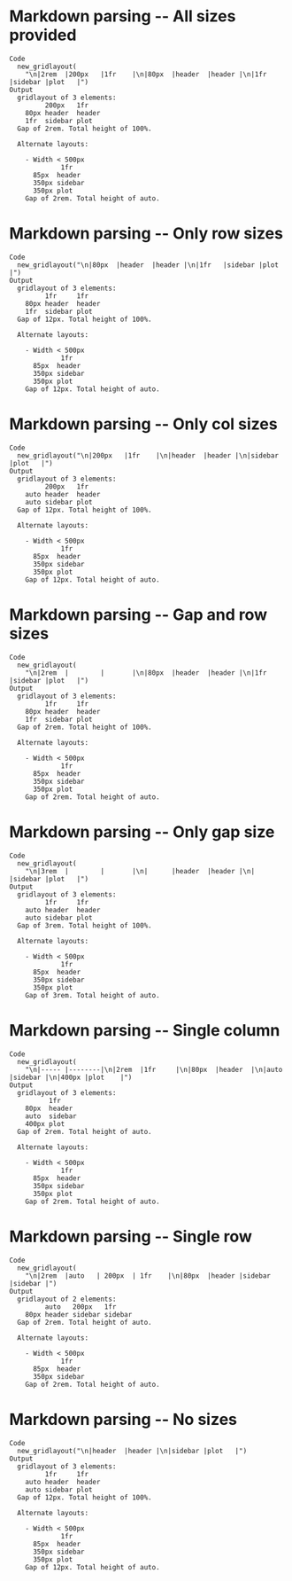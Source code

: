 # Markdown parsing -- All sizes provided

    Code
      new_gridlayout(
        "\n|2rem  |200px   |1fr    |\n|80px  |header  |header |\n|1fr   |sidebar |plot   |")
    Output
      gridlayout of 3 elements: 
             200px   1fr   
        80px header  header
        1fr  sidebar plot  
      Gap of 2rem. Total height of 100%.
      
      Alternate layouts:  
        
        - Width < 500px 
                 1fr    
          85px  header 
          350px sidebar
          350px plot   
        Gap of 2rem. Total height of auto.

# Markdown parsing -- Only row sizes

    Code
      new_gridlayout("\n|80px  |header  |header |\n|1fr   |sidebar |plot   |")
    Output
      gridlayout of 3 elements: 
             1fr     1fr   
        80px header  header
        1fr  sidebar plot  
      Gap of 12px. Total height of 100%.
      
      Alternate layouts:  
        
        - Width < 500px 
                 1fr    
          85px  header 
          350px sidebar
          350px plot   
        Gap of 12px. Total height of auto.

# Markdown parsing -- Only col sizes

    Code
      new_gridlayout("\n|200px   |1fr    |\n|header  |header |\n|sidebar |plot   |")
    Output
      gridlayout of 3 elements: 
             200px   1fr   
        auto header  header
        auto sidebar plot  
      Gap of 12px. Total height of 100%.
      
      Alternate layouts:  
        
        - Width < 500px 
                 1fr    
          85px  header 
          350px sidebar
          350px plot   
        Gap of 12px. Total height of auto.

# Markdown parsing -- Gap and row sizes

    Code
      new_gridlayout(
        "\n|2rem  |        |       |\n|80px  |header  |header |\n|1fr   |sidebar |plot   |")
    Output
      gridlayout of 3 elements: 
             1fr     1fr   
        80px header  header
        1fr  sidebar plot  
      Gap of 2rem. Total height of 100%.
      
      Alternate layouts:  
        
        - Width < 500px 
                 1fr    
          85px  header 
          350px sidebar
          350px plot   
        Gap of 2rem. Total height of auto.

# Markdown parsing -- Only gap size

    Code
      new_gridlayout(
        "\n|3rem  |        |       |\n|      |header  |header |\n|      |sidebar |plot   |")
    Output
      gridlayout of 3 elements: 
             1fr     1fr   
        auto header  header
        auto sidebar plot  
      Gap of 3rem. Total height of 100%.
      
      Alternate layouts:  
        
        - Width < 500px 
                 1fr    
          85px  header 
          350px sidebar
          350px plot   
        Gap of 3rem. Total height of auto.

# Markdown parsing -- Single column

    Code
      new_gridlayout(
        "\n|----- |--------|\n|2rem  |1fr     |\n|80px  |header  |\n|auto  |sidebar |\n|400px |plot    |")
    Output
      gridlayout of 3 elements: 
              1fr    
        80px  header 
        auto  sidebar
        400px plot   
      Gap of 2rem. Total height of auto.
      
      Alternate layouts:  
        
        - Width < 500px 
                 1fr    
          85px  header 
          350px sidebar
          350px plot   
        Gap of 2rem. Total height of auto.

# Markdown parsing -- Single row

    Code
      new_gridlayout(
        "\n|2rem  |auto   | 200px  | 1fr    |\n|80px  |header |sidebar |sidebar |")
    Output
      gridlayout of 2 elements: 
             auto   200px   1fr    
        80px header sidebar sidebar
      Gap of 2rem. Total height of auto.
      
      Alternate layouts:  
        
        - Width < 500px 
                 1fr    
          85px  header 
          350px sidebar
        Gap of 2rem. Total height of auto.

# Markdown parsing -- No sizes

    Code
      new_gridlayout("\n|header  |header |\n|sidebar |plot   |")
    Output
      gridlayout of 3 elements: 
             1fr     1fr   
        auto header  header
        auto sidebar plot  
      Gap of 12px. Total height of 100%.
      
      Alternate layouts:  
        
        - Width < 500px 
                 1fr    
          85px  header 
          350px sidebar
          350px plot   
        Gap of 12px. Total height of auto.

